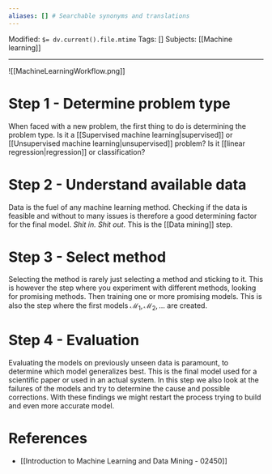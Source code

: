 ```yaml
---
aliases: [] # Searchable synonyms and translations
---
```

Modified: `$= dv.current().file.mtime`
Tags: []
Subjects: [[Machine learning]]
****
<span class="centerImg">![[MachineLearningWorkflow.png]]</span>

# Step 1 - Determine problem type
When faced with a new problem, the first thing to do is determining the problem type. Is it a [[Supervised machine learning|supervised]] or [[Unsupervised machine learning|unsupervised]] problem? Is it [[linear regression|regression]] or classification?

# Step 2 - Understand available data
Data is the fuel of any machine learning method. Checking if the data is feasible and without to many issues is therefore a good determining factor for the final model. *Shit in. Shit out.*
This is the [[Data mining]] step.

# Step 3 - Select method
Selecting the method is rarely just selecting a method and sticking to it. This is however the step where you experiment with different methods, looking for promising methods. Then training one or more promising models.
This is also the step where the first models $\mathcal{M}_1,\mathcal{M}_2,...$ are created.

# Step 4 - Evaluation
Evaluating the models on previously unseen data is paramount, to determine which model generalizes best.
This is the final model used for a scientific paper or used in an actual system.
In this step we also look at the failures of the models and try to determine the cause and possible corrections. With these findings we might restart the process trying to build and even more accurate model.


# References
- [[Introduction to Machine Learning and Data Mining - 02450]]
